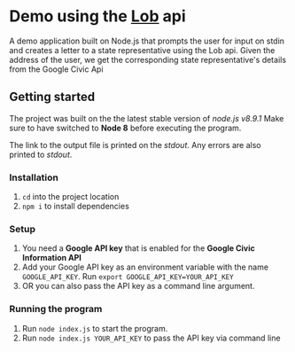 # Demo using the [Lob](https://lob.com/docs) api

A demo application built on Node.js that prompts the user for input on stdin and creates a letter to a state representative using the Lob api.
Given the address of the user, we get the corresponding state representative's details from the Google Civic Api

## Getting started

The project was built on the the latest stable version of _node.js v8.9.1_
Make sure to have switched to __Node 8__ before executing the program.

The link to the output file is printed on the _stdout_. Any errors are also printed to _stdout_.

### Installation
1. `cd` into the project location
1. `npm i` to install dependencies

### Setup
1. You need a __Google API key__ that is enabled for the __Google Civic Information API__
2. Add your Google API key as an environment variable with the name `GOOGLE_API_KEY`.
    Run `export GOOGLE_API_KEY=YOUR_API_KEY`
3. OR you can also pass the API key as a command line argument.

### Running the program
1. Run `node index.js` to start the program.
2. Run `node index.js YOUR_API_KEY` to pass the API key via command line


